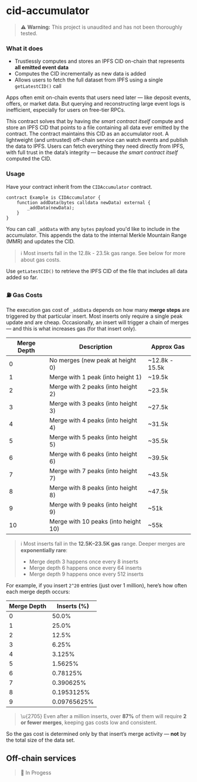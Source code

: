 # cid-accumulator

> ⚠️ **Warning:** This project is unaudited and has not been thoroughly tested.

### What it does

- Trustlessly computes and stores an IPFS CID on-chain that represents **all emitted event data**
- Computes the CID incrementally as new data is added
- Allows users to fetch the full dataset from IPFS using a single `getLatestCID()` call

Apps often emit on-chain events that users need later — like deposit events, offers, or market data. But querying and reconstructing large event logs is inefficient, especially for users on free-tier RPCs.

This contract solves that by having _the smart contract itself_ compute and store an IPFS CID that points to a file containing all data ever emitted by the contract. The contract maintains this CID as an accumulator root. A lightweight (and untrusted) off-chain service can watch events and publish the data to IPFS. Users can fetch everything they need directly from IPFS, with full trust in the data’s integrity — because _the smart contract itself_ computed the CID.

### Usage

Have your contract inherit from the `CIDAccumulator` contract.

```solidity
contract Example is CIDAccumulator {
    function addData(bytes calldata newData) external {
        _addData(newData);
    }
}
```

You can call `_addData` with any `bytes` payload you'd like to include in the accumulator. This appends the data to the internal Merkle Mountain Range (MMR) and updates the CID.

> ℹ️ Most inserts fall in the 12.8k - 23.5k gas range. See below for more about gas costs.

Use `getLatestCID()` to retrieve the IPFS CID of the file that includes all data added so far.

### ⛽ Gas Costs

The execution gas cost of `_addData` depends on how many **merge steps** are triggered by that particular insert. Most inserts only require a single peak update and are cheap. Occasionally, an insert will trigger a chain of merges — and this is what increases gas (for that insert only).

| Merge Depth | Description                          | Approx Gas     |
| ----------- | ------------------------------------ | -------------- |
| 0           | No merges (new peak at height 0)     | ~12.8k - 15.5k |
| 1           | Merge with 1 peak (into height 1)    | ~19.5k         |
| 2           | Merge with 2 peaks (into height 2)   | ~23.5k         |
| 3           | Merge with 3 peaks (into height 3)   | ~27.5k         |
| 4           | Merge with 4 peaks (into height 4)   | ~31.5k         |
| 5           | Merge with 5 peaks (into height 5)   | ~35.5k         |
| 6           | Merge with 6 peaks (into height 6)   | ~39.5k         |
| 7           | Merge with 7 peaks (into height 7)   | ~43.5k         |
| 8           | Merge with 8 peaks (into height 8)   | ~47.5k         |
| 9           | Merge with 9 peaks (into height 9)   | ~51k           |
| 10          | Merge with 10 peaks (into height 10) | ~55k           |

> ℹ️ Most inserts fall in the **12.5K–23.5K gas** range. Deeper merges are **exponentially rare**:
>
> - Merge depth 3 happens once every 8 inserts
> - Merge depth 6 happens once every 64 inserts
> - Merge depth 9 happens once every 512 inserts

For example, if you insert `2^20` entries (just over 1 million), here’s how often each merge depth occurs:

| Merge Depth | Inserts (%) |
| ----------- | ----------- |
| 0           | 50.0%       |
| 1           | 25.0%       |
| 2           | 12.5%       |
| 3           | 6.25%       |
| 4           | 3.125%      |
| 5           | 1.5625%     |
| 6           | 0.78125%    |
| 7           | 0.390625%   |
| 8           | 0.1953125%  |
| 9           | 0.09765625% |

> \u{2705} Even after a million inserts, over **87%** of them will require **2 or fewer merges**, keeping gas costs low and consistent.

So the gas cost is determined only by that insert’s merge activity — **not** by the total size of the data set.

## Off-chain services

> 🚧 In Progess
